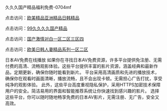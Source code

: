 久久久国产精品福利免费-0704mf

点击访问：<a href="https://gda-c7m.pages.dev/">欧美精品亚洲精品日韩精品</a>

点击访问：<a href="https://tfda.pages.dev/">99久久久久国产精品</a>

点击访问：<a href="https://bsdf-5f5.pages.dev/">国产激情对白一区二区三区四</a>

点击访问：<a href="https://cfad.pages.dev/">欧美日韩人妻精品系列一区二区</a>

日本AV免费在线播放
如果你在寻找日本AV免费资源，许多平台提供免注册、无需付费的高清、流畅观影体验。这些平台提供丰富的影片资源，涵盖经典和最新作品，定期更新，确保你随时能看到新片。
平台采用高清画质和先进的播放技术，确保你在观看时画面清晰，播放流畅，且不会出现卡顿。无需担心广告打扰，享受纯净的观影体验。
此外，这些平台高度重视隐私保护，采用HTTPS加密技术保障用户的安全。简洁易用的界面和智能推荐系统让你快速找到感兴趣的影片。
选择这些平台，你可以随时随地畅享免费的日本AV影片，无需注册、无广告，安全又高效。

<span style="display:none;">[Canonical link](）</span>

